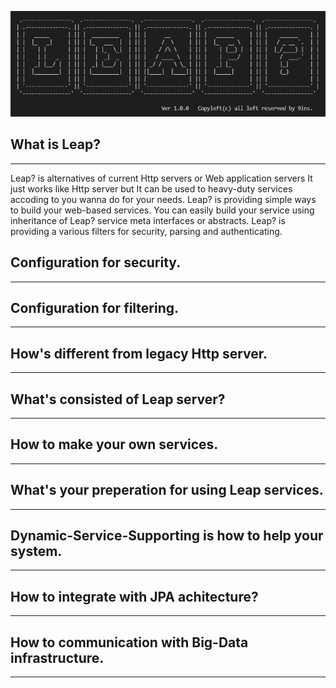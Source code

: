 
![leap-logo](./leap-logo.png)


## What is Leap?
---
Leap? is alternatives of current Http servers or Web application servers
It just works like Http server but It can be used to heavy-duty services accoding to you wanna do for your needs.
Leap? is providing simple ways to build your web-based services.
You can easily build your service using inheritance of Leap? service meta interfaces or abstracts.
Leap? is providing a various filters for security, parsing and authenticating.



## Configuration for security.
---

## Configuration for filtering.
---

## How's different from legacy Http server.
---

## What's consisted of Leap server?
---

## How to make your own services.
---

## What's your preperation for using Leap services.
---

## Dynamic-Service-Supporting is how to help your system.
---

## How to integrate with JPA achitecture?
---

## How to communication with Big-Data infrastructure.
---


